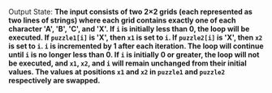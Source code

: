 Output State: **The input consists of two 2×2 grids (each represented as two lines of strings) where each grid contains exactly one of each character 'A', 'B', 'C', and 'X'. If `i` is initially less than 0, the loop will be executed. If `puzzle1[i]` is 'X', then `x1` is set to `i`. If `puzzle2[i]` is 'X', then `x2` is set to `i`. `i` is incremented by 1 after each iteration. The loop will continue until `i` is no longer less than 0. If `i` is initially 0 or greater, the loop will not be executed, and `x1`, `x2`, and `i` will remain unchanged from their initial values. The values at positions `x1` and `x2` in `puzzle1` and `puzzle2` respectively are swapped.**